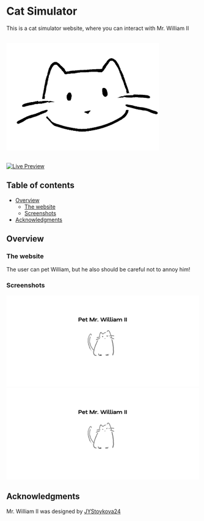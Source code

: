# Cat Simulator

This is a cat simulator website, where you can interact with Mr. William II

<img src="./assets/pictures/logo.jpg" style="width: 400px; heigth: 400px; margin-block: 1rem;">

[![Live Preview](https://img.shields.io/badge/Live%20Preview-Visit%20Site-blue?style=for-the-badge&logo=google-chrome&logoColor=white)](https://didimov24.github.io/Cat-Simulator/)

## Table of contents

- [Overview](#overview)
  - [The website](#the-website)
  - [Screenshots](#screenshots)
- [Acknowledgments](#acknowledgments)

## Overview

### The website

The user can pet William, but he also should be careful not to annoy him!

### Screenshots

![Home page](./assets/screenshots/home.png)
![Cat in a happy mood](./assets/screenshots/happy-mood.png)

## Acknowledgments

Mr. William II was designed by [JYStoykova24](https://github.com/JYStoykova24)
